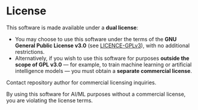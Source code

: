 # License

This software is made available under a **dual license**:

- You may choose to use this software under the terms of the **GNU General Public License v3.0** (see [LICENCE-GPLv3](./LICENCE-GPLv3.md)), with no additional restrictions.
- Alternatively, if you wish to use this software for purposes **outside the scope of GPL v3.0** — for example, to train machine learning or artificial intelligence models — you must obtain a **separate commercial license**.

Contact repository author for commercial licensing inquiries.

By using this software for AI/ML purposes without a commercial license, you are violating the license terms.

